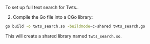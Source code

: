 To set up full text search for Twts..

2. Compile the Go file into a CGo library:

```bash
go build -o twts_search.so -buildmode=c-shared twts_search.go
```

This will create a shared library named `twts_search.so`.

